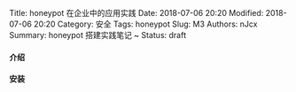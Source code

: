 Title: honeypot 在企业中的应用实践
Date: 2018-07-06 20:20
Modified: 2018-07-06 20:20
Category: 安全
Tags: honeypot
Slug: M3
Authors: nJcx
Summary: honeypot 搭建实践笔记 ~
Status: draft

#### 介绍

#### 安装

